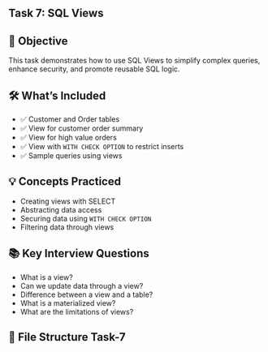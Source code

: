 ## Task 7: SQL Views

## 🎯 Objective
This task demonstrates how to use SQL Views to simplify complex queries, enhance security, and promote reusable SQL logic.

## 🛠️ What’s Included
- ✅ Customer and Order tables
- ✅ View for customer order summary
- ✅ View for high value orders
- ✅ View with `WITH CHECK OPTION` to restrict inserts
- ✅ Sample queries using views

## 💡 Concepts Practiced
- Creating views with SELECT
- Abstracting data access
- Securing data using `WITH CHECK OPTION`
- Filtering data through views

## 📚 Key Interview Questions
- What is a view?
- Can we update data through a view?
- Difference between a view and a table?
- What is a materialized view?
- What are the limitations of views?

## 🧾 File Structure Task-7

